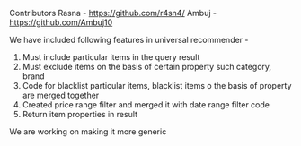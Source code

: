 
Contributors 
Rasna - https://github.com/r4sn4/
Ambuj - https://github.com/Ambuj10

We have included following features in universal recommender -
1) Must include particular items in the query result
2) Must exclude items on the basis of certain property such category, brand 
3) Code for blacklist particular items, blacklist items o the basis of property are merged together
4) Created price range filter and merged it with date range filter code
5) Return item properties in result

We are working on making it more generic

